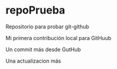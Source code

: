 # repoPrueba
Repositorio para probar git-github


Mi primera contribución local para GitHuub

Un commit más desde GutHub

Una actualizacion más
